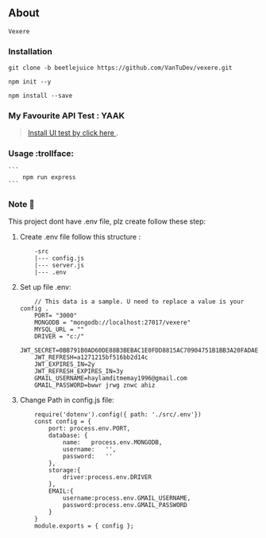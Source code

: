 ## About
    Vexere 

### Installation

```
git clone -b beetlejuice https://github.com/VanTuDev/vexere.git
```
```
npm init --y
```	
```
npm install --save
```

### My Favourite API Test  : YAAK      

>[Install UI test by click here ](https://yaak.app/download).

### Usage :trollface:
    ```
        npm run express
    ```
### Note :eyes:
This project dont have .env file, plz create follow these step:
1. Create .env file follow this structure :
    ```
        -src
        |--- config.js
        |--- server.js
        |--- .env 
    ```
2. Set up file .env: 
    ```
        // This data is a sample. U need to replace a value is your config .
        PORT= "3000"
        MONGODB = "mongodb://localhost:27017/vexere"
        MYSQL_URL = ""
        DRIVER = "c:/"
        JWT_SECRET=0BB791B0AD60DE88B3BEBAC1E0FDD8815AC70904751B1BB3A20FADAE35E024B6
        JWT_REFRESH=a1271215bf516bb2d14c 
        JWT_EXPIRES_IN=2y
        JWT_REFRESH_EXPIRES_IN=3y
        GMAIL_USERNAME=haylamditmemay1996@gmail.com
        GMAIL_PASSWORD=bwwr jrwg znwc ahiz
    ```
 3. Change Path in config.js file:
    ```
        require('dotenv').config({ path: './src/.env'})
        const config = {
            port: process.env.PORT,
            database: {
                name:   process.env.MONGODB,
                username:   '',
                password:   ''
            },
            storage:{
                driver:process.env.DRIVER
            },
            EMAIL:{
                username:process.env.GMAIL_USERNAME,
                password:process.env.GMAIL_PASSWORD
            }
        }
        module.exports = { config };
   ```